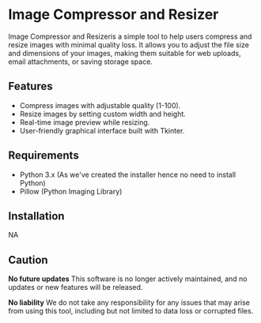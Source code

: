 # Image Compressor and Resizer

Image Compressor and Resizeris a simple tool to help users compress and resize images with minimal quality loss. It allows you to adjust the file size and dimensions of your images, making them suitable for web uploads, email attachments, or saving storage space.

## Features

- Compress images with adjustable quality (1-100).
- Resize images by setting custom width and height.
- Real-time image preview while resizing.
- User-friendly graphical interface built with Tkinter.

## Requirements

- Python 3.x (As we've created the installer hence no need to install Python)
- Pillow (Python Imaging Library)

## Installation
NA

## Caution
**No future updates** 
This software is no longer actively maintained, and no updates or new features will be released.

**No liability**
We do not take any responsibility for any issues that may arise from using this tool, including but not limited to data loss or corrupted files.
